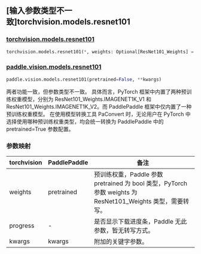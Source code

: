 ## [输入参数类型不一致]torchvision.models.resnet101

### [torchvision.models.resnet101](https://pytorch.org/vision/stable/models/generated/torchvision.models.resnet101.html)

```python
torchvision.models.resnet101(*, weights: Optional[ResNet101_Weights] = None, progress: bool = True, **kwargs: Any)
```

### [paddle.vision.models.resnet101](https://www.paddlepaddle.org.cn/documentation/docs/zh/api/paddle/vision/models/resnet101_cn.html)

```python
paddle.vision.models.resnet101(pretrained=False, **kwargs)
```

两者功能一致，但参数类型不一致。 具体而言，PyTorch 框架中内置了两种预训练权重模型，分别为 ResNet101_Weights.IMAGENET1K_V1 和 ResNet101_Weights.IMAGENET1K_V2。而 PaddlePaddle 框架中仅内置了一种预训练权重模型。
在使用模型转换工具 PaConvert 时，无论用户在 PyTorch 中选择使用哪种预训练权重类型，均会统一转换为 PaddlePaddle 中的 pretrained=True 参数配置。

### 参数映射

| torchvision | PaddlePaddle | 备注 |
| ----------- | ------------ | ---- |
| weights     | pretrained   | 预训练权重，Paddle 参数 pretrained 为 bool 类型，PyTorch 参数 weights 为 ResNet101_Weights 类型，需要转写。|
| progress    | -            | 是否显示下载进度条，Paddle 无此参数，暂无转写方式。|
| kwargs      | kwargs       | 附加的关键字参数。|
